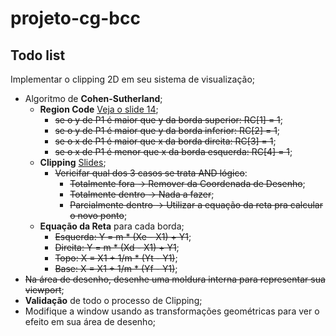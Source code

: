 # projeto-cg-bcc

## Todo list

Implementar o clipping 2D em seu sistema de visualização; 
- Algoritmo de **Cohen-Sutherland**;
    - **Region Code** [Veja o slide 14](https://moodle.utfpr.edu.br/pluginfile.php/2741976/mod_page/content/3/CG%20-%20Aula10%20-%20Clipping.pdf);
        - ~~se o y de P1 é maior que y da borda superior: RC[1] = 1~~;
        - ~~se o y de P1 é maior que y da borda inferior: RC[2] = 1~~;
        - ~~se o x de P1 é maior que x da borda direita:  RC[3] = 1~~;
        - ~~se o x de P1 é menor que x da borda esquerda: RC[4] = 1~~;
    - **Clipping** [Slides](https://moodle.utfpr.edu.br/pluginfile.php/2741976/mod_page/content/3/CG%20-%20Aula10%20-%20Clipping.pdf);
        - ~~Vericifar qual dos 3 casos se trata AND lógico~~:
            - ~~Totalmente fora -> Remover da Coordenada de Desenho~~;
            - ~~Totalmente dentro -> Nada a fazer~~;
            - ~~Parcialmente dentro -> Utilizar a equação da reta pra calcular o novo ponto~~;
    - **Equação da Reta** para cada borda;
        - ~~Esquerda: Y = m * (Xe - X1) + Y1~~;
        - ~~Direita:  Y = m * (Xd - X1) + Y1~~;
        - ~~Topo:     X = X1 + 1/m * (Yt - Y1)~~;
        - ~~Base:     X = X1 + 1/m * (Yf - Y1)~~;
- ~~Na área de desenho, desenhe uma moldura interna para representar sua viewport~~;
- **Validação** de todo o processo de Clipping;
- Modifique a window usando as transformações geométricas para ver o efeito em sua área de desenho;